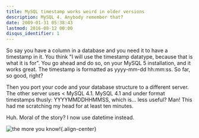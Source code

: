 ```yaml
---
title: MySQL timestamp works weird in older versions
description: MySQL 4. Anybody remember that?
date: 2009-01-31 05:38:43
lastmod: 2016-08-12 00:00
disqus_identifier: 1
---
```


So say you have a column in a database and you need it to have a timestamp in it. You think "I will use the timestamp datatype, because that is what it is for". You go ahead and do so, on your MySQL 5 installation, and it works great. The timestamp is formatted as yyyy-mm-dd hh:mm:ss. So far, so good, right?

Then you port your code and your database structure to a different server. The other server uses < MySQL 4.1\. MySQL 4.1 and under format timestamps thusly: YYYYMMDDHHMMSS, which is... less useful? Man! This had me scratching my head for at least ten minutes.

Huh. Moral of the story? I now use datetime instead.

![the more you know!](http://hollsk.co.uk/hollsk/images/uploads/MoreYouKnow.png){.align-center}